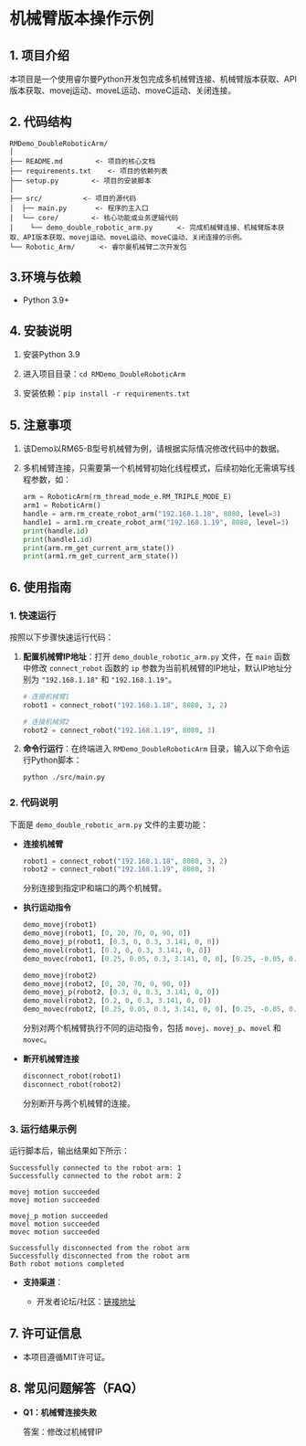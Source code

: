 # 机械臂版本操作示例

## 1. 项目介绍

本项目是一个使用睿尔曼Python开发包完成多机械臂连接、机械臂版本获取、API版本获取、movej运动、moveL运动、moveC运动、关闭连接。

## 2. 代码结构

```
RMDemo_DoubleRoboticArm/
│
├── README.md        <- 项目的核心文档
├── requirements.txt    <- 项目的依赖列表
├── setup.py        <- 项目的安装脚本
│
├── src/          <- 项目的源代码
│  ├── main.py       <- 程序的主入口
│  └── core/        <- 核心功能或业务逻辑代码
│    └── demo_double_robotic_arm.py      <- 完成机械臂连接、机械臂版本获取、API版本获取、movej运动、moveL运动、moveC运动、关闭连接的示例。
└── Robotic_Arm/      <- 睿尔曼机械臂二次开发包
```

## 3.环境与依赖

* Python 3.9+

##  4. 安装说明

1. 安装Python 3.9

2. 进入项目目录：`cd RMDemo_DoubleRoboticArm`

3. 安装依赖：`pip install -r requirements.txt`

## 5. 注意事项

1. 该Demo以RM65-B型号机械臂为例，请根据实际情况修改代码中的数据。
2. 多机械臂连接，只需要第一个机械臂初始化线程模式，后续初始化无需填写线程参数，如：

    ```python
    arm = RoboticArm(rm_thread_mode_e.RM_TRIPLE_MODE_E)
    arm1 = RoboticArm()
    handle = arm.rm_create_robot_arm("192.168.1.18", 8080, level=3)
    handle1 = arm1.rm_create_robot_arm("192.168.1.19", 8080, level=3)
    print(handle.id)
    print(handle1.id)
    print(arm.rm_get_current_arm_state())
    print(arm1.rm_get_current_arm_state())
    ```

## 6. 使用指南

### 1. 快速运行

按照以下步骤快速运行代码：

1. **配置机械臂IP地址**：打开 `demo_double_robotic_arm.py` 文件，在 `main` 函数中修改 `connect_robot` 函数的 `ip` 参数为当前机械臂的IP地址，默认IP地址分别为 `"192.168.1.18"` 和 `"192.168.1.19"`。

    ```python
    # 连接机械臂1
    robot1 = connect_robot("192.168.1.18", 8080, 3, 2)

    # 连接机械臂2
    robot2 = connect_robot("192.168.1.19", 8080, 3)
    ```

2. **命令行运行**：在终端进入 `RMDemo_DoubleRoboticArm` 目录，输入以下命令运行Python脚本：

    ```bash
    python ./src/main.py
    ```

### **2. 代码说明**

下面是 `demo_double_robotic_arm.py` 文件的主要功能：

- **连接机械臂**

    ```python
    robot1 = connect_robot("192.168.1.18", 8080, 3, 2)
    robot2 = connect_robot("192.168.1.19", 8080, 3)
    ```
    分别连接到指定IP和端口的两个机械臂。

- **执行运动指令**

    ```python
    demo_movej(robot1)
    demo_movej(robot1, [0, 20, 70, 0, 90, 0])
    demo_movej_p(robot1, [0.3, 0, 0.3, 3.141, 0, 0])
    demo_movel(robot1, [0.2, 0, 0.3, 3.141, 0, 0])
    demo_movec(robot1, [0.25, 0.05, 0.3, 3.141, 0, 0], [0.25, -0.05, 0.3, 3.141, 0, 0], loop=2)
    ```

    ```python
    demo_movej(robot2)
    demo_movej(robot2, [0, 20, 70, 0, 90, 0])
    demo_movej_p(robot2, [0.3, 0, 0.3, 3.141, 0, 0])
    demo_movel(robot2, [0.2, 0, 0.3, 3.141, 0, 0])
    demo_movec(robot2, [0.25, 0.05, 0.3, 3.141, 0, 0], [0.25, -0.05, 0.3, 3.141, 0, 0], loop=2)
    ```

    分别对两个机械臂执行不同的运动指令，包括 `movej`、`movej_p`、`movel` 和 `movec`。

- **断开机械臂连接**

    ```python
    disconnect_robot(robot1)
    disconnect_robot(robot2)
    ```

    分别断开与两个机械臂的连接。

### 3. 运行结果示例

运行脚本后，输出结果如下所示：

```
Successfully connected to the robot arm: 1
Successfully connected to the robot arm: 2

movej motion succeeded
movej motion succeeded

movej_p motion succeeded
movel motion succeeded
movec motion succeeded

Successfully disconnected from the robot arm
Successfully disconnected from the robot arm
Both robot motions completed
```

* **支持渠道**：

	+ 开发者论坛/社区：[链接地址](https://bbs.realman-robotics.cn)

## 7. 许可证信息


* 本项目遵循MIT许可证。

## 8. 常见问题解答（FAQ）

- **Q1：机械臂连接失败**

  答案：修改过机械臂IP
